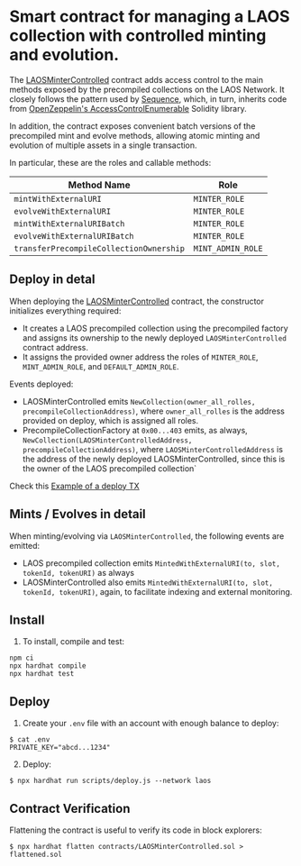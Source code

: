# Smart contract for managing a LAOS collection with controlled minting and evolution.


The [LAOSMinterControlled](contracts/LAOSMinterControlled.sol) contract adds access control to the main methods exposed by the precompiled collections on the LAOS Network. It closely follows the pattern used by [Sequence](https://github.com/0xsequence/contracts-library/blob/3f66a7dc0e06bc040b2deead8d472c516641fe84/src/tokens/ERC721/README.md#L4), which, in turn, inherits code from [OpenZeppelin's AccessControlEnumerable](https://github.com/OpenZeppelin/openzeppelin-contracts/blob/master/contracts/access/extensions/AccessControlEnumerable.sol) Solidity library.

In addition, the contract exposes convenient batch versions of the precompiled mint and evolve methods, allowing atomic minting and evolution of multiple assets in a single transaction.

In particular, these are the roles and callable methods:


| Method Name                          | Role             |
|--------------------------------------|-----------------|
| `mintWithExternalURI`               | `MINTER_ROLE`   |
| `evolveWithExternalURI`             | `MINTER_ROLE`   |
| `mintWithExternalURIBatch`          | `MINTER_ROLE`   |
| `evolveWithExternalURIBatch`        | `MINTER_ROLE`   |
| `transferPrecompileCollectionOwnership` | `MINT_ADMIN_ROLE` |


## Deploy in detal
When deploying the [LAOSMinterControlled](contracts/LAOSMinterControlled.sol) contract, the constructor initializes everything required:
* It creates a LAOS precompiled collection using the precompiled factory and assigns its ownership to the newly deployed `LAOSMinterControlled` contract address.  
* It assigns the provided owner address the roles of `MINTER_ROLE`, `MINT_ADMIN_ROLE`, and `DEFAULT_ADMIN_ROLE`.  

Events deployed:
* LAOSMinterControlled emits `NewCollection(owner_all_rolles, precompileCollectionAddress)`, where `owner_all_rolles` is the address provided on deploy, which is assigned all roles.
* PrecompileCollectionFactory at `0x00...403` emits, as always, `NewCollection(LAOSMinterControlledAddress, precompileCollectionAddress)`, where `LAOSMinterControlledAddress` is the address of the newly deployed LAOSMinterControlled, since this is the owner of the LAOS precompiled collection`

Check this [Example of a deploy TX](https://explorer.laosnetwork.io/tx/0x296e8cf8d12468aa309d68276fd26ee23d9e8a445c17cf3e155e7a23529e7df3?tab=logs)


## Mints / Evolves in detail
When minting/evolving via `LAOSMinterControlled`, the following events are emitted:
* LAOS precompiled collection emits `MintedWithExternalURI(to, slot, tokenId, tokenURI)` as always
* LAOSMinterControlled also emits `MintedWithExternalURI(to, slot, tokenId, tokenURI)`, again, to facilitate indexing and external monitoring.

## Install

1. To install, compile and test:

```shell
npm ci
npx hardhat compile
npx hardhat test
```

## Deploy

1. Create your `.env` file with an account with enough balance to deploy:
```shell
$ cat .env
PRIVATE_KEY="abcd...1234"
```

2. Deploy:
```shell
$ npx hardhat run scripts/deploy.js --network laos
```

## Contract Verification

Flattening the contract is useful to verify its code in block explorers:
```shell
$ npx hardhat flatten contracts/LAOSMinterControlled.sol > flattened.sol
```